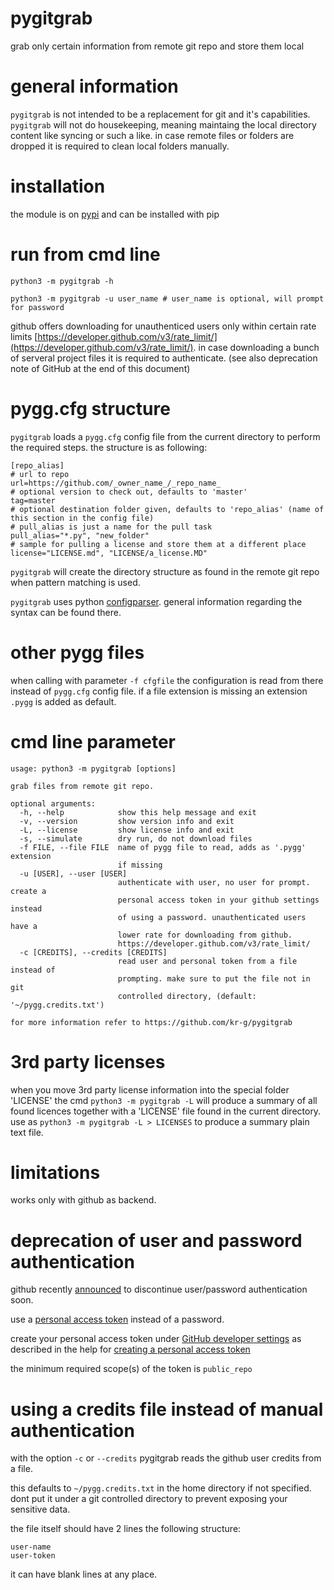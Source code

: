 
# pygitgrab 

grab only certain information from remote git repo and store them local

# general information

`pygitgrab` is not intended to be a replacement for git and it's capabilities.
`pygitgrab` will not do housekeeping, meaning maintaing the local directory content like syncing or such a like.
in case remote files or folders are dropped it is required to clean local folders manually.

# installation

the module is on [pypi](https://pypi.org/kr-g/pygitgrab) and can be installed with pip

# run from cmd line

    python3 -m pygitgrab -h
    
    python3 -m pygitgrab -u user_name # user_name is optional, will prompt for password
    
github offers downloading for unauthenticed users only within certain rate limits [https://developer.github.com/v3/rate_limit/](https://developer.github.com/v3/rate_limit/).
in case downloading a bunch of serveral project files it is required to authenticate. (see also deprecation note of GitHub at the end of this document)


# pygg.cfg structure

`pygitgrab` loads a `pygg.cfg` config file from the current directory to perform the required steps.
the structure is as following:

    [repo_alias]
    # url to repo
    url=https://github.com/_owner_name_/_repo_name_
    # optional version to check out, defaults to 'master'
    tag=master
    # optional destination folder given, defaults to 'repo_alias' (name of this section in the config file)
    # pull_alias is just a name for the pull task
    pull_alias="*.py", "new_folder"
    # sample for pulling a license and store them at a different place
    license="LICENSE.md", "LICENSE/a_license.MD"
    

`pygitgrab` will create the directory structure as found in the remote git repo when pattern matching is used.

`pygitgrab` uses python [configparser](https://docs.python.org/3/library/configparser.html).
general information regarding the syntax can be found there.

# other pygg files

when calling with parameter `-f cfgfile` the configuration is read from there instead of `pygg.cfg` config file.
if a file extension is missing an extension `.pygg` is added as default.


# cmd line parameter

    usage: python3 -m pygitgrab [options]

    grab files from remote git repo.

    optional arguments:
      -h, --help            show this help message and exit
      -v, --version         show version info and exit
      -L, --license         show license info and exit
      -s, --simulate        dry run, do not download files
      -f FILE, --file FILE  name of pygg file to read, adds as '.pygg' extension
                            if missing
      -u [USER], --user [USER]
                            authenticate with user, no user for prompt. create a
                            personal access token in your github settings instead
                            of using a password. unauthenticated users have a
                            lower rate for downloading from github.
                            https://developer.github.com/v3/rate_limit/
      -c [CREDITS], --credits [CREDITS]
                            read user and personal token from a file instead of
                            prompting. make sure to put the file not in git
                            controlled directory, (default: '~/pygg.credits.txt')

    for more information refer to https://github.com/kr-g/pygitgrab


# 3rd party licenses

when you move 3rd party license information into the special folder 'LICENSE' the cmd `python3 -m pygitgrab -L` will produce a summary of all found licences together with a 'LICENSE' file found in the current directory. use as `python3 -m pygitgrab -L > LICENSES` to produce a summary plain text file.


# limitations

works only with github as backend.


# deprecation of user and password authentication 

github recently [announced](https://developer.github.com/changes/2019-11-05-deprecated-passwords-and-authorizations-api/) to discontinue user/password authentication soon.

use a [personal access token](https://developer.github.com/v3/auth/#basic-authentication) instead of a password.

create your personal access token under [GitHub developer settings](https://github.com/settings/tokens) as described in the help for [creating a personal access token](https://help.github.com/en/github/authenticating-to-github/creating-a-personal-access-token-for-the-command-line)

the minimum required scope(s) of the token is `public_repo`


# using a credits file instead of manual authentication
                              
with the option `-c` or `--credits` pygitgrab reads the github user credits from a file.
                              
this defaults to `~/pygg.credits.txt` in the home directory if not specified.
dont put it under a git controlled directory to prevent exposing your sensitive data.
                              
the file itself should have 2 lines the following structure:
                              
    user-name
    user-token

it can have blank lines at any place.
                              

